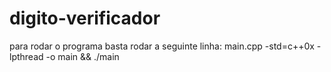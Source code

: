 # digito-verificador
para rodar o programa basta rodar a seguinte linha:
main.cpp -std=c++0x -lpthread -o main && ./main
